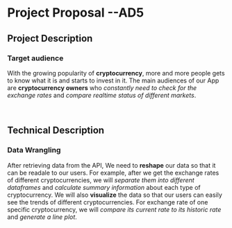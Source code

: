 # Project Proposal --AD5

## Project Description

### Target audience
With the growing popularity of **cryptocurrency**, more and more people gets to know what it is and starts to invest in it. The main audiences of our App are **cryptocurrency owners** who _constantly need to check for the exchange rates_ and _compare realtime status of different markets_.


&nbsp;


## Technical Description

### Data Wrangling
After retrieving data from the API, We need to **reshape** our data so that it can be readale to our users. For example, after we get the exchange rates of different cryptocurrencies, we will _separate them into different dataframes_ and _calculate summary information_ about each type of cryptocurrency. We will also **visualize** the data so that our users can easily see the trends of different cryptocurrencies. For exchange rate of one specific cryptocurrency, we will _compare its current rate to its historic rate_ and _generate a line plot_.
